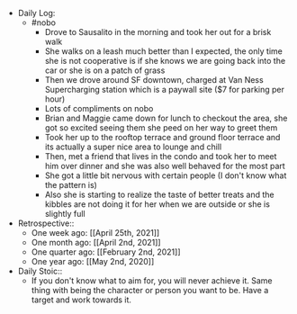 - Daily Log:
    - #nobo
        - Drove to Sausalito in the morning and took her out for a brisk walk
        - She walks on a leash much better than I expected, the only time she is not cooperative is if she knows we are going back into the car or she is on a patch of grass
        - Then we drove around SF downtown, charged at Van Ness Supercharging station which is a paywall site ($7 for parking per hour)
        - Lots of compliments on nobo
        - Brian and Maggie came down for lunch to checkout the area, she got so excited seeing them she peed on her way to greet them
        - Took her up to the rooftop terrace and ground floor terrace and its actually a super nice area to lounge and chill
        - Then, met a friend that lives in the condo and took her to meet him over dinner and she was also well behaved for the most part
        - She got a little bit nervous with certain people (I don't know what the pattern is)
        - Also she is starting to realize the taste of better treats and the kibbles are not doing it for her when we are outside or she is slightly full
- Retrospective::
    - One week ago: [[April 25th, 2021]]
    - One month ago: [[April 2nd, 2021]]
    - One quarter ago: [[February 2nd, 2021]]
    - One year ago: [[May 2nd, 2020]]
- Daily Stoic::
    - If you don't know what to aim for, you will never achieve it. Same thing with being the character or person you want to be. Have a target and work towards it.
